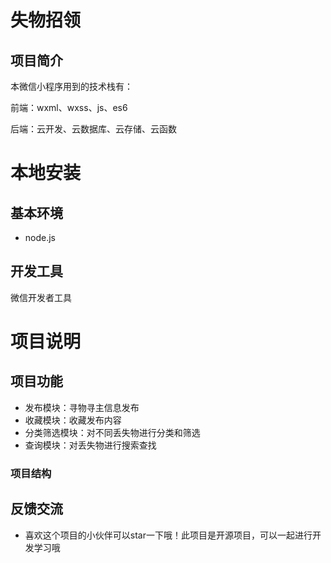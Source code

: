# 失物招领

## 项目简介

本微信小程序用到的技术栈有：

前端：wxml、wxss、js、es6

后端：云开发、云数据库、云存储、云函数

# 本地安装

## 基本环境
- node.js
## 开发工具

微信开发者工具

# 项目说明
## 项目功能

- 发布模块：寻物寻主信息发布
- 收藏模块：收藏发布内容
- 分类筛选模块：对不同丢失物进行分类和筛选
- 查询模块：对丢失物进行搜索查找

### 项目结构

## 反馈交流

- 喜欢这个项目的小伙伴可以star一下哦！此项目是开源项目，可以一起进行开发学习哦
